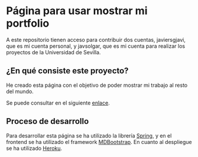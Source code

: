 # Página para usar mostrar mi portfolio

A este repositorio tienen acceso para contribuir dos cuentas, javiersgjavi, que es mi cuenta personal, y javsolgar, que es mi cuenta para realizar los proyectos de la Universidad de Sevilla.

## ¿En qué consiste este proyecto?

He creado esta página con el objetivo de poder mostrar mi trabajo al resto del mundo.

Se puede consultar en el siguiente <a href="javiersgjavi.herokuapp.com">enlace</a>.

## Proceso de desarrollo

Para desarrollar esta página se ha utilizado la librería <a href="spring.io">Spring</a>, y en el frontend se ha utilizado el framework <a href="mdbootstrap.com">MDBootstrap</a>. En cuanto al despliegue se ha utilizado <a href="heroku.com/platform#">Heroku</a>.
